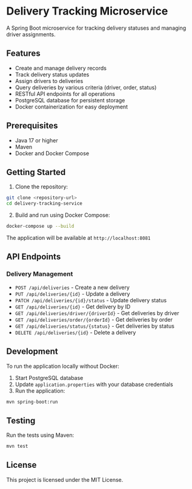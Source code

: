 # Delivery Tracking Microservice

A Spring Boot microservice for tracking delivery statuses and managing driver assignments.

## Features

- Create and manage delivery records
- Track delivery status updates
- Assign drivers to deliveries
- Query deliveries by various criteria (driver, order, status)
- RESTful API endpoints for all operations
- PostgreSQL database for persistent storage
- Docker containerization for easy deployment

## Prerequisites

- Java 17 or higher
- Maven
- Docker and Docker Compose

## Getting Started

1. Clone the repository:

```bash
git clone <repository-url>
cd delivery-tracking-service
```

2. Build and run using Docker Compose:

```bash
docker-compose up --build
```

The application will be available at `http://localhost:8081`

## API Endpoints

### Delivery Management

- `POST /api/deliveries` - Create a new delivery
- `PUT /api/deliveries/{id}` - Update a delivery
- `PATCH /api/deliveries/{id}/status` - Update delivery status
- `GET /api/deliveries/{id}` - Get delivery by ID
- `GET /api/deliveries/driver/{driverId}` - Get deliveries by driver
- `GET /api/deliveries/order/{orderId}` - Get deliveries by order
- `GET /api/deliveries/status/{status}` - Get deliveries by status
- `DELETE /api/deliveries/{id}` - Delete a delivery

## Development

To run the application locally without Docker:

1. Start PostgreSQL database
2. Update `application.properties` with your database credentials
3. Run the application:

```bash
mvn spring-boot:run
```

## Testing

Run the tests using Maven:

```bash
mvn test
```

## License

This project is licensed under the MIT License.
